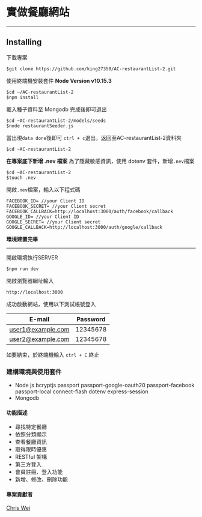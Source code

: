 # 實做餐廳網站

---
## Installing 
下載專案
```
$git clone https://github.com/king27350/AC-restaurantList-2.git
```
使用終端機安裝套件
**Node Version v10.15.3**
```
$cd ~/AC-restaurantList-2
$npm install
```
載入種子資料至 Mongodb 完成後即可退出
```
$cd ~AC-restaurantList-2/models/seeds
$node restaurantSeeder.js
```
當出現``` data done ```後即可 ``` ctrl + c ```退出，返回至AC-restaurantList-2資料夾
```
$cd ~AC-restaurantList-2
```

**在專案底下新增 .nev 檔案**
為了隱藏敏感資訊，使用 dotenv 套件，新增```.nev```檔案
```
$cd ~AC-restaurantList-2
$touch .nev
```
開啟```.nev```檔案，輸入以下程式碼
```
FACEBOOK_ID= //your Client ID
FACEBOOK_SECRET= //your Client secret
FACEBOOK_CALLBACK=http://localhost:3000/auth/facebook/callback
GOOGLE_ID= //your Client ID
GOOGLE_SECRET= //your Client secret
GOOGLE_CALLBACK=http://localhost:3000/auth/google/callback
```
**環境建置完畢**

---
開啟環境執行SERVER
```
$npm run dev
```
開啟瀏覽器網址輸入
```
http://localhost:3000
```
成功啟動網站，使用以下測試帳號登入

| E-mail | Password |
| ------ | ----------- |
| user1@example.com   | 12345678 |
| user2@example.com | 12345678 |

如要結束，於終端機輸入 ```ctrl + C``` 終止 
### 建構環境與使用套件
+ Node js
bcryptjs
passport 
passport-google-oauth20
passport-facebook
passport-local
connect-flash
dotenv
express-session
+ Mongodb

  

#### 功能描述
+ 尋找特定餐廳
+ 依照分類顯示
+ 查看餐廳資訊
+ 取得限時優惠
+ RESTful 架構
+ 第三方登入
+ 會員註冊、登入功能
+ 新增、修改、刪除功能



#### 專案貢獻者
[Chris Wei](https://github.com/king27350)
